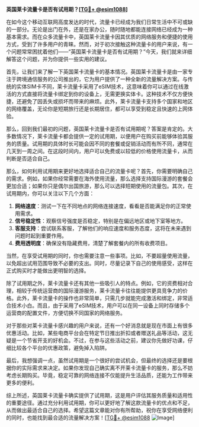 **英国莱卡流量卡是否有试用期？[[TG💪+ @esim1088](https://t.me/s/esim1088)]**

在如今这个移动互联网高度发达的时代，流量卡已经成为我们日常生活中不可或缺的一部分。无论是出门在外，还是在家办公，随时随地都能连接网络已经成为一种基本需求。而在众多流量卡中，英国莱卡流量卡因其优质的网络服务和便捷的使用方式，受到了许多用户的青睐。然而，对于初次接触这种流量卡的用户来说，有一个问题常常困扰着他们——“英国莱卡流量卡是否有试用期？”今天，我们就来详细解答这个问题，并为你提供一些实用的建议。

首先，让我们来了解一下英国莱卡流量卡的基本情况。英国莱卡流量卡是由一家专注于跨境通信服务的公司推出的，它为用户提供了一种全新的流量解决方案。与传统的实体SIM卡不同，莱卡流量卡采用了eSIM技术，这意味着你可以通过在线激活的方式直接将流量卡绑定到你的设备上，无需更换实体卡。这种技术不仅方便快捷，还避免了因丢失或损坏而带来的麻烦。此外，莱卡流量卡支持多个国家和地区的网络覆盖，无论你是短期旅行还是长期居住，都可以享受到稳定且快速的上网体验。

那么，回到我们最初的问题，英国莱卡流量卡是否有试用期呢？答案是肯定的。大多数情况下，莱卡流量卡都会提供一定的试用期，以便用户在购买前能够体验其服务的质量。试用期的具体时长可能会因不同的套餐或促销活动而有所不同，通常在几天到一周之间。在这段时间内，用户可以免费或以较低的价格使用流量卡，从而判断是否适合自己。

那么，如何利用试用期来更好地选择适合自己的流量卡呢？首先，你需要明确自己的需求。例如，如果你经常需要在海外使用流量，那么选择支持国际漫游的套餐会更加合适；如果你只是偶尔出国旅游，那么可以选择短期使用的流量包。其次，在试用期内，你可以关注以下几个方面：

1. **网络速度**：测试一下在不同地点的网络连接速度，看看是否能满足你的正常使用需求。
2. **信号稳定性**：观察信号强度是否稳定，特别是在偏远地区或地下室等地方。
3. **客服支持**：尝试联系客服，了解他们的响应速度和服务态度，这将在未来遇到问题时起到重要作用。
4. **费用透明度**：确保没有隐藏费用，清楚了解套餐内的所有收费项目。

当然，在享受试用期的同时，你也需要注意一些事项。比如，不要超量使用流量，以免超出试用范围导致不必要的支出。同时，尽量记录下自己的使用感受，这样在正式购买时才能做出更明智的选择。

除了试用期之外，莱卡流量卡还有其他一些吸引人的特点。例如，它的资费相对合理，相较于传统运营商的国际漫游服务，莱卡流量卡往往能提供更具竞争力的价格。此外，莱卡流量卡的操作也非常简单，只需几步就能完成激活和绑定，非常适合技术小白。而且，由于采用了eSIM技术，用户可以在同一设备上同时存储多个运营商的配置文件，方便切换不同国家的网络服务。

对于那些对莱卡流量卡感兴趣的用户来说，还有一个好消息就是现在市面上有很多优惠活动。比如，某些电商平台会在特定节日推出折扣或者赠送礼品等活动，这无疑是一个节省开支的好机会。不过，在参与这些活动之前，建议你先做好功课，仔细比较各个平台的优惠政策，避免掉入陷阱。

最后，我想强调一点，虽然试用期是一个很好的尝试机会，但最终的选择还是要根据你的实际需求来决定。如果你发现自己确实离不开莱卡流量卡的服务，那么不妨考虑长期购买。毕竟，稳定可靠的网络连接不仅能提升生活品质，还能为工作带来更多的便利。

综上所述，英国莱卡流量卡确实提供了试用期，这是用户评估其服务质量和适用性的重要途径。通过充分利用试用期，你可以更好地了解这款流量卡的优点和不足，从而做出最适合自己的选择。希望这篇文章能对你有所帮助，祝你在享受网络便利的同时，也能找到最合适的流量解决方案！[[TG💪+ @esim1088](https://t.me/s/esim1088) ![Image](https://i.postimg.cc/4NQfJmqS/Snipaste-2025-05-13-00-14-12.png)]